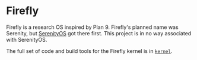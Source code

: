 # Firefly

Firefly is a research OS inspired by Plan 9. Firefly's planned name was Serenity, but [SerenityOS](https://github.com/SerenityOS/serenity) got there first. This project is in no way associated with SerenityOS.

The full set of code and build tools for the Firefly kernel is in [`kernel`](/kernel).
